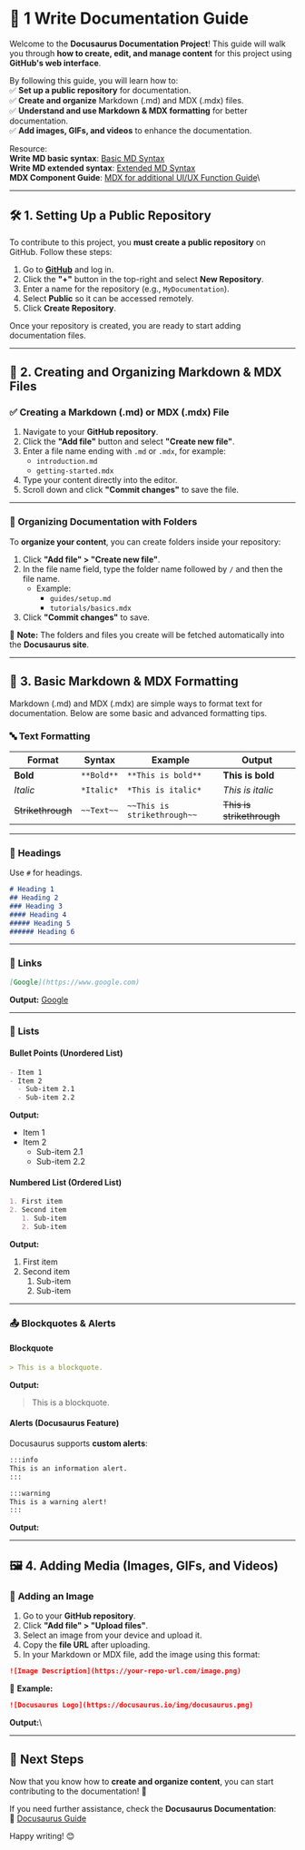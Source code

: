 # 📖 1 Write Documentation Guide

Welcome to the **Docusaurus Documentation Project**! This guide will walk you through **how to create, edit, and manage content** for this project using **GitHub's web interface**.

By following this guide, you will learn how to:\
✅ **Set up a public repository** for documentation.\
✅ **Create and organize** Markdown (.md) and MDX (.mdx) files.\
✅ **Understand and use Markdown & MDX formatting** for better documentation.\
✅ **Add images, GIFs, and videos** to enhance the documentation.

Resource:\
**Write MD basic syntax**: [Basic MD Syntax](https://www.markdownguide.org/basic-syntax/)\
**Write MD extended syntax**: [Extended MD Syntax](https://www.markdownguide.org/extended-syntax/)\
**MDX Component Guide**: [MDX for additional UI/UX Function Guide](https://mdxjs.com/guides/)\

---

## 🛠 1. Setting Up a Public Repository

To contribute to this project, you **must create a public repository** on GitHub. Follow these steps:

1. Go to **[GitHub](https://github.com/)** and log in.
2. Click the **"+"** button in the top-right and select **New Repository**.
3. Enter a name for the repository (e.g., `MyDocumentation`).
4. Select **Public** so it can be accessed remotely.
5. Click **Create Repository**.

Once your repository is created, you are ready to start adding documentation files.

---

## 📂 2. Creating and Organizing Markdown & MDX Files

### ✅ Creating a Markdown (.md) or MDX (.mdx) File

1. Navigate to your **GitHub repository**.
2. Click the **"Add file"** button and select **"Create new file"**.
3. Enter a file name ending with `.md` or `.mdx`, for example:
   - `introduction.md`
   - `getting-started.mdx`
4. Type your content directly into the editor.
5. Scroll down and click **"Commit changes"** to save the file.

---

### 📁 Organizing Documentation with Folders

To **organize your content**, you can create folders inside your repository:

1. Click **"Add file" > "Create new file"**.
2. In the file name field, type the folder name followed by `/` and then the file name.
   - Example:
     - `guides/setup.md`
     - `tutorials/basics.mdx`
3. Click **"Commit changes"** to save.

🔹 **Note:** The folders and files you create will be fetched automatically into the **Docusaurus site**.

---

## 📝 3. Basic Markdown & MDX Formatting

Markdown (.md) and MDX (.mdx) are simple ways to format text for documentation. Below are some basic and advanced formatting tips.

### 🔤 **Text Formatting**

| Format            | Syntax     | Example                     | Output                    |
| ----------------- | ---------- | --------------------------- | ------------------------- |
| **Bold**          | `**Bold**` | `**This is bold**`          | **This is bold**          |
| *Italic*          | `*Italic*` | `*This is italic*`          | *This is italic*          |
| ~~Strikethrough~~ | `~~Text~~` | `~~This is strikethrough~~` | ~~This is strikethrough~~ |

---

### 📑 **Headings**

Use `#` for headings.

```md
# Heading 1  
## Heading 2  
### Heading 3  
#### Heading 4  
##### Heading 5  
###### Heading 6  
```

---

### 🔗 **Links**

```md
[Google](https://www.google.com)
```

**Output:** [Google](https://www.google.com)

---

### 📌 **Lists**

#### **Bullet Points (Unordered List)**

```md
- Item 1  
- Item 2  
  - Sub-item 2.1  
  - Sub-item 2.2  
```

**Output:**

- Item 1
- Item 2
  - Sub-item 2.1
  - Sub-item 2.2

#### **Numbered List (Ordered List)**

```md
1. First item  
2. Second item  
   1. Sub-item  
   2. Sub-item  
```

**Output:**

1. First item
2. Second item
   1. Sub-item
   2. Sub-item

---

### 📤 **Blockquotes & Alerts**

#### **Blockquote**

```md
> This is a blockquote.
```

**Output:**

> This is a blockquote.

#### **Alerts (Docusaurus Feature)**

Docusaurus supports **custom alerts**:

```md
:::info  
This is an information alert.  
:::  

:::warning  
This is a warning alert!  
:::  
```

**Output:**

---

## 🖼️ 4. Adding Media (Images, GIFs, and Videos)

### 📸 **Adding an Image**

1. Go to your **GitHub repository**.
2. Click **"Add file" > "Upload files"**.
3. Select an image from your device and upload it.
4. Copy the **file URL** after uploading.
5. In your Markdown or MDX file, add the image using this format:

```md
![Image Description](https://your-repo-url.com/image.png)
```

🔹 **Example:**

```md
![Docusaurus Logo](https://docusaurus.io/img/docusaurus.png)
```

**Output:**\


---

## 🎯 Next Steps

Now that you know how to **create and organize content**, you can start contributing to the documentation! 🚀

If you need further assistance, check the **Docusaurus Documentation**:\
🔗 [Docusaurus Guide](https://docusaurus.io/docs)

Happy writing! 😊

